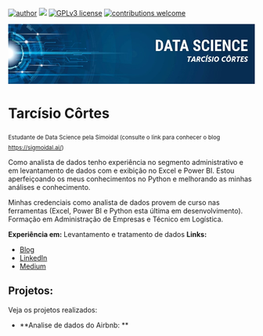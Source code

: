 [![author](https://img.shields.io/badge/author-carlosfab-red.svg)](https://www.linkedin.com/in/carlosfab) [![](https://img.shields.io/badge/python-3.7+-blue.svg)](https://www.python.org/downloads/release/python-365/) [![GPLv3 license](https://img.shields.io/badge/License-GPLv3-blue.svg)](http://perso.crans.org/besson/LICENSE.html) [![contributions welcome](https://img.shields.io/badge/contributions-welcome-brightgreen.svg?style=flat)](https://github.com/carlosfab/data_science/issues)

<p align="center">
  <img src="Banner.jpg" >
</p>

# Tarcísio Côrtes
<sub>Estudante de Data Science pela Simoidal (consulte o link para conhecer o blog https://sigmoidal.ai/) </sub>

Como analista de dados tenho experiência no segmento administrativo e em levantamento de dados com e exibição no Excel e Power BI. Estou aperfeiçoando os meus conhecimentos no Python e melhorando as minhas análises e conhecimento.

Minhas credenciais como analista de dados provem de curso nas ferramentas (Excel, Power BI e Python esta última em desenvolvimento).
Formação em Administração de Empresas e Técnico em Logística.

**Experiência em:** Levantamento e tratamento de dados
**Links:**
* [Blog]()
* [LinkedIn]( https://www.linkedin.com/in/tarcisiocortes/)
* [Medium]( https://medium.com/@tarcisio.cs)


## Projetos:
Veja os projetos realizados:

* **Analise de dados do Airbnb: **
